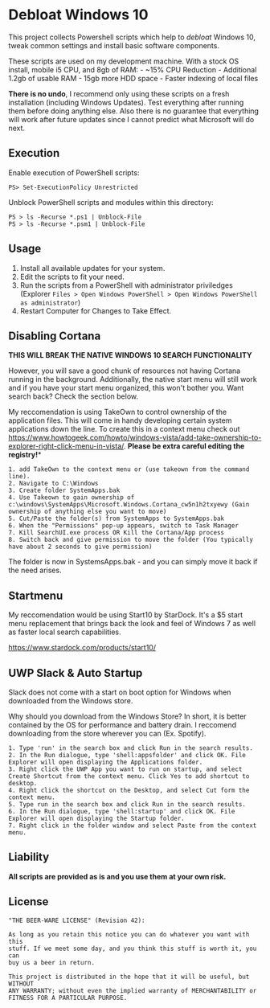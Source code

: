 # Debloat Windows 10

This project collects Powershell scripts which help to *debloat* Windows 10,
tweak common settings and install basic software components.

These scripts are used on my development machine. With a stock OS install, mobile i5 CPU, and 8gb of RAM:
    - ~15% CPU Reduction
    - Additional 1.2gb of usable RAM
    - 15gb more HDD space
    - Faster indexing of local files

**There is no undo**, I recommend only using these scripts on a fresh
installation (including Windows Updates). Test everything after running them
before doing anything else. Also there is no guarantee that everything will
work after future updates since I cannot predict what Microsoft will do next.

## Execution

Enable execution of PowerShell scripts:

    PS> Set-ExecutionPolicy Unrestricted

Unblock PowerShell scripts and modules within this directory:

    PS > ls -Recurse *.ps1 | Unblock-File
    PS > ls -Recurse *.psm1 | Unblock-File

## Usage

1. Install all available updates for your system.
2. Edit the scripts to fit your need.
3. Run the scripts from a PowerShell with administrator priviledges (Explorer `Files > Open Windows PowerShell > Open Windows PowerShell as administrator`)
4. Restart Computer for Changes to Take Effect.

## Disabling Cortana

**THIS WILL BREAK THE NATIVE WINDOWS 10 SEARCH FUNCTIONALITY**

However, you will save a good chunk of resources not having Cortana running in the background. Additionally, the native start menu will still work and if you have your start menu organized, this won't bother you. Want search back? Check the section below.

My reccomendation is using TakeOwn to control ownership of the application files. This will come in handy developing certain system applications down the line. To create this in a context menu check out https://www.howtogeek.com/howto/windows-vista/add-take-ownership-to-explorer-right-click-menu-in-vista/. **Please be extra careful editing the registry!***

    1. add TakeOwn to the context menu or (use takeown from the command line).
    2. Navigate to C:\Windows
    3. Create folder SystemApps.bak
    4. Use Takeown to gain ownership of c:\windows\SystemApps\Microsoft.Windows.Cortana_cw5n1h2txyewy (Gain ownership of anything else you want to move)
    5. Cut/Paste the folder(s) from SystemApps to SystemApps.bak
    6. When the "Permissions" pop-up appears, switch to Task Manager
    7. Kill SearchUI.exe process OR Kill the Cortana/App process 
    8. Switch back and give permission to move the folder (You typically have about 2 seconds to give permission)

The folder is now in SystemsApps.bak - and you can simply move it back if the need arises.


## Startmenu

My reccomendation would be using Start10 by StarDock. It's a $5 start menu replacement that brings back the look and feel of Windows 7 as well as faster local search capabilities. 

https://www.stardock.com/products/start10/

## UWP Slack & Auto Startup
Slack does not come with a start on boot option for Windows when downloaded from the Windows store.

Why should you download from the Windows Store? In short, it is better contained by the OS for performance and battery drain. I reccomend downloading from the store wherever you can (Ex. Spotify). 

    1. Type 'run' in the search box and click Run in the search results.
    2. In the Run dialogue, type 'shell:appsfolder' and click OK. File Explorer will open displaying the Applications folder.
    3. Right click the UWP App you want to run on startup, and select Create Shortcut from the context menu. Click Yes to add shortcut to desktop.
    4. Right click the shortcut on the Desktop, and select Cut form the context menu.
    5. Type run in the search box and click Run in the search results.
    6. In the Run dialogue, type 'shell:startup' and click OK. File Explorer will open displaying the Startup folder.
    7. Right click in the folder window and select Paste from the context menu.

## Liability

**All scripts are provided as is and you use them at your own risk.**

## License

    "THE BEER-WARE LICENSE" (Revision 42):

    As long as you retain this notice you can do whatever you want with this
    stuff. If we meet some day, and you think this stuff is worth it, you can
    buy us a beer in return.

    This project is distributed in the hope that it will be useful, but WITHOUT
    ANY WARRANTY; without even the implied warranty of MERCHANTABILITY or
    FITNESS FOR A PARTICULAR PURPOSE.
